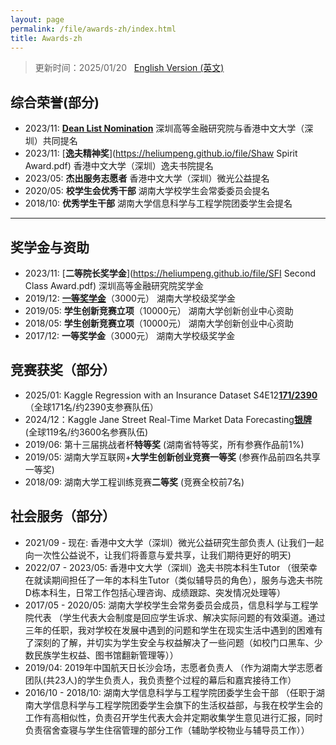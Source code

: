 ```yaml
---
layout: page
permalink: /file/awards-zh/index.html
title: Awards-zh
---
```


> 更新时间：2025/01/20 &nbsp; [English Version (英文)](https://heliumpeng.github.io/awards/)

## 综合荣誉(部分)

- 2023/11: [**Dean List Nomination**](https://heliumpeng.github.io/file/SFI%20Dean%20List.pdf)
  深圳高等金融研究院与香港中文大学（深圳）共同提名
- 2023/11: [**逸夫精神奖**](https://heliumpeng.github.io/file/Shaw Spirit Award.pdf)
  香港中文大学（深圳）逸夫书院提名
- 2023/05: **杰出服务志愿者**
  香港中文大学（深圳）微光公益提名
- 2020/05: **校学生会优秀干部**
  湖南大学校学生会常委委员会提名
- 2018/10: **优秀学生干部**
  湖南大学信息科学与工程学院团委学生会提名

---

## 奖学金与资助

- 2023/11: [**二等院长奖学金**](https://heliumpeng.github.io/file/SFI Second Class Award.pdf)
  深圳高等金融研究院奖学金
- 2019/12: [**一等奖学金**](https://heliumpeng.github.io/file/HNU-scholarship-First.jpg)（3000元）
  湖南大学校级奖学金
- 2019/05: **学生创新竞赛立项**（10000元）
  湖南大学创新创业中心资助
- 2018/05: **学生创新竞赛立项**（10000元）
  湖南大学创新创业中心资助
- 2017/12: **一等奖学金**（3000元）
  湖南大学校级奖学金

## 竞赛获奖（部分）
- 2025/01: Kaggle Regression with an Insurance Dataset S4E12[**171/2390**](https://heliumpeng.github.io/file/Regression%20with%20an%20Insurance%20Dataset.png)
  （全球171名/约2390支参赛队伍）
- 2024/12：Kaggle Jane Street Real-Time Market Data Forecasting[**银牌**](https://heliumpeng.github.io/file/JaneStreet%E7%AB%9E%E8%B5%9B%E9%93%B6%E7%89%8C119%E5%90%8D.png)
  (全球119名/约3600名参赛队伍)
- 2019/06: 第十三届挑战者杯**特等奖**
  (湖南省特等奖，所有参赛作品前1%)
- 2019/05: 湖南大学互联网+**大学生创新创业竞赛一等奖**
  (参赛作品前四名共享一等奖)
- 2018/09: 湖南大学工程训练竞赛**二等奖**
  (竞赛全校前7名)

## 社会服务（部分）

- 2021/09 - 现在: 香港中文大学（深圳）微光公益研究生部负责人
  (让我们一起向一次性公益说不，让我们将善意与爱共享，让我们期待更好的明天)
- 2022/07 - 2023/05: 香港中文大学（深圳）逸夫书院本科生Tutor
  （很荣幸在就读期间担任了一年的本科生Tutor（类似辅导员的角色），服务与逸夫书院D栋本科生，日常工作包括心理咨询、成绩跟踪、突发情况处理等）
- 2017/05 - 2020/05: 湖南大学校学生会常务委员会成员，信息科学与工程学院代表
  （学生代表大会制度是回应学生诉求、解决实际问题的有效渠道。通过三年的任职，我对学校在发展中遇到的问题和学生在现实生活中遇到的困难有了深刻的了解，并切实为学生安全与权益解决了一些问题（如校门口黑车、少数民族学生权益、图书馆翻新管理等））
- 2019/04: 2019年中国航天日长沙会场，志愿者负责人
  （作为湖南大学志愿者团队(共23人)的学生负责人，我负责整个过程的幕后和嘉宾接待工作）
- 2016/10 - 2018/10: 湖南大学信息科学与工程学院团委学生会干部
  （任职于湖南大学信息科学与工程学院团委学生会旗下的生活权益部，与我在校学生会的工作有高相似性，负责召开学生代表大会并定期收集学生意见进行汇报，同时负责宿舍查寝与学生住宿管理的部分工作（辅助学校物业与辅导员工作））

